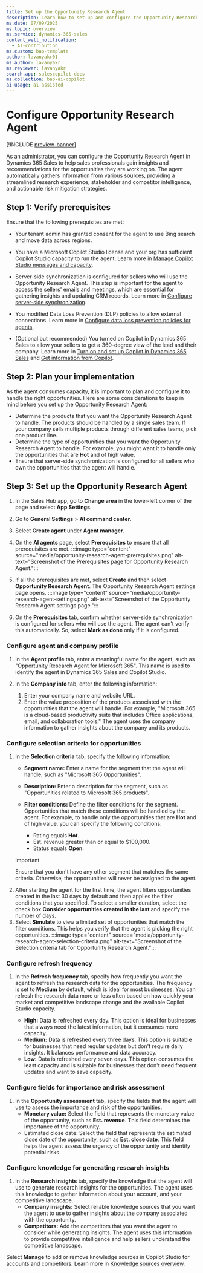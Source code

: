 ```yaml
---
title: Set up the Opportunity Research Agent
description: Learn how to set up and configure the Opportunity Research Agent in Dynamics 365 Sales.
ms.date: 07/09/2025
ms.topic: overview
ms.service: dynamics-365-sales
content_well_notification:
  - AI-contribution
ms.custom: bap-template
author: lavanyakr01
ms.author: lavanyakr
ms.reviewer: lavanyakr
search.app: salescopilot-docs
ms.collection: bap-ai-copilot
ai-usage: ai-assisted
---
```


# Configure Opportunity Research Agent

[!INCLUDE [preview-banner](~/../shared-content/shared/preview-includes/preview-banner.md)]

As an administrator, you can configure the Opportunity Research Agent in Dynamics 365 Sales to help sales professionals gain insights and recommendations for the opportunities they are working on. The agent automatically gathers information from various sources, providing a streamlined research experience, stakeholder and competitor intelligence, and actionable risk mitigation strategies.

## Step 1: Verify prerequisites

Ensure that the following prerequisites are met:

- Your tenant admin has granted consent for the agent to use Bing search and move data across regions.

- You have a Microsoft Copilot Studio license and your org has sufficient Copilot Studio capacity to run the agent. Learn more in [Manage Copilot Studio messages and capacity](/power-platform/admin/manage-copilot-studio-messages-capacity?tabs=new).

- Server-side synchronization is configured for sellers who will use the Opportunity Research Agent. This step is important for the agent to access the sellers' emails and meetings, which are essential for gathering insights and updating CRM records. Learn more in [Configure server-side synchronization](server-side-synchronization.md).

- You modified Data Loss Prevention (DLP) policies to allow external connections. Learn more in [Configure data loss prevention policies for agents](/microsoft-copilot-studio/admin-data-loss-prevention).

- (Optional but recommended) You turned on Copilot in Dynamics 365 Sales to allow your sellers to get a 360-degree view of the lead and their company. Learn more in [Turn on and set up Copilot in Dynamics 365 Sales](enable-setup-copilot.md) and [Get information from Copilot](copilot-get-information.md).

## Step 2: Plan your implementation

As the agent consumes capacity, it is important to plan and configure it to handle the right opportunities. Here are some considerations to keep in mind before you set up the Opportunity Research Agent: 

- Determine the products that you want the Opportunity Research Agent to handle. The products should be handled by a single sales team. If your company sells multiple products through different sales teams, pick one product line.
- Determine the type of opportunities that you want the Opportunity Research Agent to handle. For example, you might want it to handle only the opportunities that are **Hot** and of high value.
- Ensure that server-side synchronization is configured for all sellers who own the opportunities that the agent will handle. 

## Step 3: Set up the Opportunity Research Agent

1. In the Sales Hub app, go to **Change area** in the lower-left corner of the page and select **App Settings**.

1. Go to **General Settings** > **AI command center**.
1. Select **Create agent** under **Agent manager**.
1. On the **AI agents** page, select **Prerequisites** to ensure that all prerequisites are met. 
   :::image type="content" source="media/opportunity-research-agent-prerequisites.png" alt-text="Screenshot of the Prerequisites page for Opportunity Research Agent."::: 
1. If all the prerequisites are met, select **Create** and then select **Opportunity Research Agent**.
  The Opportunity Research Agent settings page opens.
  :::image type="content" source="media/opportunity-research-agent-settings.png" alt-text="Screenshot of the Opportunity Research Agent settings page.":::
1. On the **Prerequisites** tab, confirm whether server-side synchronization is configured for sellers who will use the agent. The agent can't verify this automatically. So, select **Mark as done** only if it is configured.

### Configure agent and company profile

1. In the **Agent profile** tab, enter a meaningful name for the agent, such as "Opportunity Research Agent for Microsoft 365". This name is used to identify the agent in Dynamics 365 Sales and Copilot Studio.

1. In the **Company info** tab, enter the following information:
    1. Enter your company name and website URL. 
    1. Enter the value proposition of the products associated with the opportunities that the agent will handle. For example, "Microsoft 365 is a cloud-based productivity suite that includes Office applications, email, and collaboration tools."
    The agent uses the company information to gather insights about the company and its products.


### Configure selection criteria for opportunities

1. In the **Selection criteria** tab, specify the following information:
   - **Segment name:** Enter a name for the segment that the agent will handle, such as "Microsoft 365 Opportunities".
 
   - **Description:** Enter a description for the segment, such as "Opportunities related to Microsoft 365 products".
   - **Filter conditions:** Define the filter conditions for the segment. Opportunities that match these conditions will be handled by the agent. For example, to handle only the opportunities that are **Hot** and of high value, you can specify the following conditions:
     - Rating equals **Hot**.
     - Est. revenue greater than or equal to $100,000.
     - Status equals **Open**.
    > [!IMPORTANT]
    > Ensure that you don't have any other segment that matches the same criteria. Otherwise, the opportunities will never be assigned to the agent.
1. After starting the agent for the first time, the agent filters opportunities created in the last 30 days by default and then applies the filter conditions that you specified. To select a smaller duration, select the check box **Consider opportunities created in the last** and specify the number of days.
1. Select **Simulate** to view a limited set of opportunities that match the filter conditions. This helps you verify that the agent is picking the right opportunities.
  :::image type="content" source="media/opportunity-research-agent-selection-criteria.png" alt-text="Screenshot of the Selection criteria tab for Opportunity Research Agent.":::


### Configure refresh frequency

1. In the **Refresh frequency** tab, specify how frequently you want the agent to refresh the research data for the opportunities. The frequency is set to **Medium** by default, which is ideal for most businesses. You can refresh the research data more or less often based on how quickly your market and competitive landscape change and the available Copilot Studio capacity.

   - **High:** Data is refreshed every day. This option is ideal for businesses that always need the latest information, but it consumes more capacity.
   - **Medium:** Data is refreshed every three days. This option is suitable for businesses that need regular updates but don't require daily insights. It balances performance and data accuracy.
   - **Low:** Data is refreshed every seven days. This option consumes the least capacity and is suitable for businesses that don't need frequent updates and want to save capacity.


### Configure fields for importance and risk assessment

1. In the **Opportunity assessment** tab, specify the fields that the agent will use to assess the importance and risk of the opportunities. 
    - **Monetary value:** Select the field that represents the monetary value of the opportunity, such as **Est. revenue**. This field determines the importance of the opportunity.
    - Estimated close date: Select the field that represents the estimated close date of the opportunity, such as **Est. close date**. This field helps the agent assess the urgency of the opportunity and identify potential risks.

### Configure knowledge for generating research insights

1. In the **Research insights** tab, specify the knowledge that the agent will use to generate research insights for the opportunities. The agent uses this knowledge to gather information about your account, and your competitive landscape.
   - **Company insights:** Select reliable knowledge sources that you want the agent to use to gather insights about the company associated with the opportunity.
   - **Competitors:** Add the competitors that you want the agent to consider while generating insights. The agent uses this information to provide competitive intelligence and help sellers understand the competitive landscape.
   
Select **Manage** to add or remove knowledge sources in Copilot Studio for accounts and competitors. Learn more in [Knowledge sources overview](/microsoft-copilot-studio/knowledge-copilot-studio).
